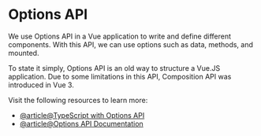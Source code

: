 # Options API

We use Options API in a Vue application to write and define different components. With this API, we can use options such as data, methods, and mounted.

To state it simply, Options API is an old way to structure a Vue.JS application. Due to some limitations in this API, Composition API was introduced in Vue 3.

Visit the following resources to learn more:

- [@article@TypeScript with Options API](https://vuejs.org/guide/typescript/options-api.html)
- [@article@Options API Documentation](https://vuejs.org/api/#options-api)
